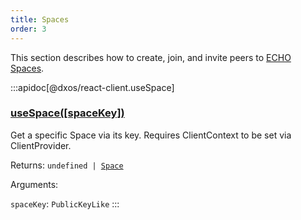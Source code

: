 ```yaml
---
title: Spaces
order: 3
---
```


This section describes how to create, join, and invite peers to [ECHO Spaces](../platform/#spaces).

:::apidoc[@dxos/react-client.useSpace]

### [useSpace(\[spaceKey\])](https://github.com/dxos/dxos/blob/main/packages/sdk/react-client/src/echo/useSpaces.ts#L16)

Get a specific Space via its key.
Requires ClientContext to be set via ClientProvider.

Returns: <code>undefined | [Space](/api/@dxos/react-client/interfaces/Space)</code>

Arguments:

`spaceKey`: <code>PublicKeyLike</code>
:::
